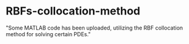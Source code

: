 # RBFs-collocation-method
"Some MATLAB code has been uploaded, utilizing the RBF collocation method for solving certain PDEs."
